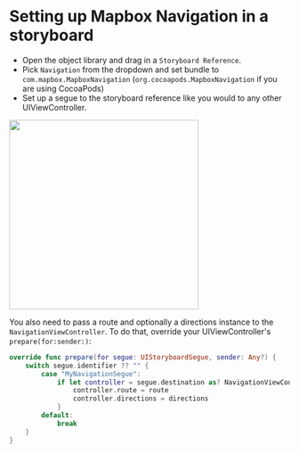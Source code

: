 # Setting up Mapbox Navigation in a storyboard

- Open the object library and drag in a `Storyboard Reference`.
- Pick `Navigation` from the dropdown and set bundle to `com.mapbox.MapboxNavigation` (`org.cocoapods.MapboxNavigation` if you are using CocoaPods)
- Set up a segue to the storyboard reference like you would to any other UIViewController.

<img src="img/setup_ib.png" width=340>

You also need to pass a route and optionally a directions instance to the `NavigationViewController`. To do that, override your UIViewController's `prepare(for:sender:)`:

```swift
override func prepare(for segue: UIStoryboardSegue, sender: Any?) {
    switch segue.identifier ?? "" {
        case "MyNavigationSegue":
            if let controller = segue.destination as? NavigationViewController {
                controller.route = route
                controller.directions = directions
            }
        default:
            break
    }
}
```

